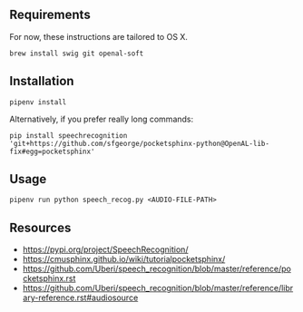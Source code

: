 ## Requirements

For now, these instructions are tailored to OS X.

    brew install swig git openal-soft

## Installation

    pipenv install

Alternatively, if you prefer really long commands:

    pip install speechrecognition 'git+https://github.com/sfgeorge/pocketsphinx-python@OpenAL-lib-fix#egg=pocketsphinx'

## Usage

    pipenv run python speech_recog.py <AUDIO-FILE-PATH>

## Resources

* https://pypi.org/project/SpeechRecognition/
* https://cmusphinx.github.io/wiki/tutorialpocketsphinx/
* https://github.com/Uberi/speech_recognition/blob/master/reference/pocketsphinx.rst
* https://github.com/Uberi/speech_recognition/blob/master/reference/library-reference.rst#audiosource

